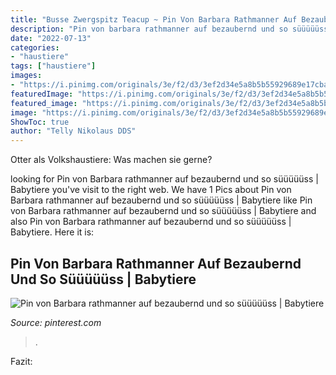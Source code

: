 ```yaml
---
title: "Busse Zwergspitz Teacup ~ Pin Von Barbara Rathmanner Auf Bezaubernd Und So Süüüüüss"
description: "Pin von barbara rathmanner auf bezaubernd und so süüüüüss"
date: "2022-07-13"
categories:
- "haustiere"
tags: ["haustiere"]
images:
- "https://i.pinimg.com/originals/3e/f2/d3/3ef2d34e5a8b5b55929689e17cbac32e.jpg"
featuredImage: "https://i.pinimg.com/originals/3e/f2/d3/3ef2d34e5a8b5b55929689e17cbac32e.jpg"
featured_image: "https://i.pinimg.com/originals/3e/f2/d3/3ef2d34e5a8b5b55929689e17cbac32e.jpg"
image: "https://i.pinimg.com/originals/3e/f2/d3/3ef2d34e5a8b5b55929689e17cbac32e.jpg"
ShowToc: true
author: "Telly Nikolaus DDS"
---
```



Otter als Volkshaustiere: Was machen sie gerne?

	

		
looking for Pin von Barbara rathmanner auf bezaubernd und so süüüüüss | Babytiere you've visit to the right web. We have 1 Pics about Pin von Barbara rathmanner auf bezaubernd und so süüüüüss | Babytiere like Pin von Barbara rathmanner auf bezaubernd und so süüüüüss | Babytiere and also Pin von Barbara rathmanner auf bezaubernd und so süüüüüss | Babytiere. Here it is:
		
    
## Pin Von Barbara Rathmanner Auf Bezaubernd Und So Süüüüüss | Babytiere

<img loading=lazy src="https://i.pinimg.com/originals/3e/f2/d3/3ef2d34e5a8b5b55929689e17cbac32e.jpg" onerror="this.onerror=null;this.src='https://tse4.mm.bing.net/th?id=OIP.sT30wAoes3-Kl5AjrU21mAHaHa&amp;pid=15.1';" alt="Pin von Barbara rathmanner auf bezaubernd und so süüüüüss | Babytiere">

_Source: pinterest.com_

>. 

	

Fazit:

